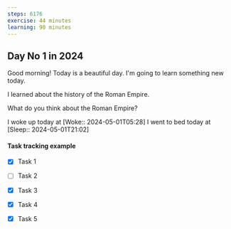 ```yaml
---
steps: 6176
exercise: 44 minutes
learning: 90 minutes
---
```

## Day No 1 in 2024
Good morning! Today is a beautiful day.
I'm going to learn something new today.

I learned about the history of the Roman Empire.

What do you think about the Roman Empire?

I woke up today at [Woke:: 2024-05-01T05:28]
I went to bed today at [Sleep:: 2024-05-01T21:02]

#### Task tracking example
- [x] Task 1
- [ ] Task 2
- [x] Task 3
- [x] Task 4
- [x] Task 5

